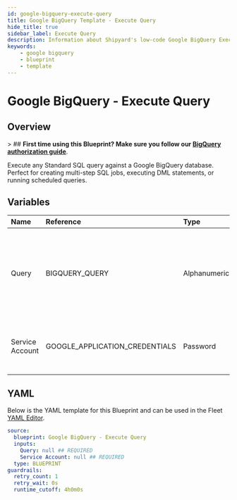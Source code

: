 ```yaml
---
id: google-bigquery-execute-query
title: Google BigQuery Template - Execute Query
hide_title: true
sidebar_label: Execute Query
description: Information about Shipyard's low-code Google BigQuery Execute Query blueprint. Execute any Standard SQL query against a Google BigQuery database. Perfect for creating multi-step SQL jobs, executing DML statements, or running scheduled queries.
keywords:
    - google bigquery
    - blueprint
    - template
---
```


# Google BigQuery - Execute Query

## Overview

&gt; ## **First time using this Blueprint? Make sure you follow our [BigQuery authorization guide](https://www.shipyardapp.com/docs/blueprint-library/google-bigquery/google-bigquery-authorization/)**.

Execute any Standard SQL query against a Google BigQuery database. Perfect for creating multi-step SQL jobs, executing DML statements, or running scheduled queries.



## Variables

| Name | Reference | Type | Required | Default | Options | Description |
|:---|:---|:---|:---|:---|:---|:---|
| Query | BIGQUERY_QUERY | Alphanumeric | :white_check_mark: | - | - | Standard SQL query to be executed against BigQuery. Does not support Legacy SQL. |
| Service Account | GOOGLE_APPLICATION_CREDENTIALS | Password | :white_check_mark: | - | - | JSON from a Google Cloud Service account key. |


## YAML

Below is the YAML template for this Blueprint and can be used in the Fleet [YAML Editor](../../reference/fleets/yaml-editor.md).

```yaml
source:
  blueprint: Google BigQuery - Execute Query
  inputs:
    Query: null ## REQUIRED
    Service Account: null ## REQUIRED
  type: BLUEPRINT
guardrails:
  retry_count: 1
  retry_wait: 0s
  runtime_cutoff: 4h0m0s
  
```
